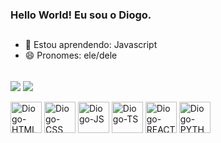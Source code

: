 ### Hello World! Eu sou o Diogo.
##
- 🌱 Estou aprendendo: Javascript <br>
- 😄 Pronomes: ele/dele <br><br>
<div>
  <a href="https://github.com/di0gosilva"></a>
  <img align="center" size="180em" src="https://github-readme-stats.vercel.app/api?username=di0gosilva&show_icons=true&theme=merko&include_all_commits=true&count-private=true"/>
  <img align="center" size="180em" src="https://github-readme-stats.vercel.app/api/top-langs/?username=di0gosilva&layout=donut&langs_count=10&theme=merko"/>
</div>
<br>
<div style="display: inline_block">
  <img align="center" alt="Diogo-HTML" height="50" width"50" src="https://cdn.jsdelivr.net/gh/devicons/devicon@latest/icons/html5/html5-plain.svg"/>
  <img align="center" alt="Diogo-CSS" height="50" width"50" src="https://cdn.jsdelivr.net/gh/devicons/devicon@latest/icons/css3/css3-plain.svg"/>
  <img align="center" alt="Diogo-JS" height="50" width"50" src="https://cdn.jsdelivr.net/gh/devicons/devicon@latest/icons/javascript/javascript-plain.svg"/>
  <img align="center" alt="Diogo-TS" height="50" width"50" src="https://cdn.jsdelivr.net/gh/devicons/devicon@latest/icons/typescript/typescript-plain.svg"/>
  <img align="center" alt="Diogo-REACT" height="50" width"50" src="https://cdn.jsdelivr.net/gh/devicons/devicon@latest/icons/react/react-original.svg"/>
  <img align="center" alt="Diogo-PYTHON" height="50" width"50" src="https://cdn.jsdelivr.net/gh/devicons/devicon@latest/icons/python/python-original.svg"/>
</div>

##
